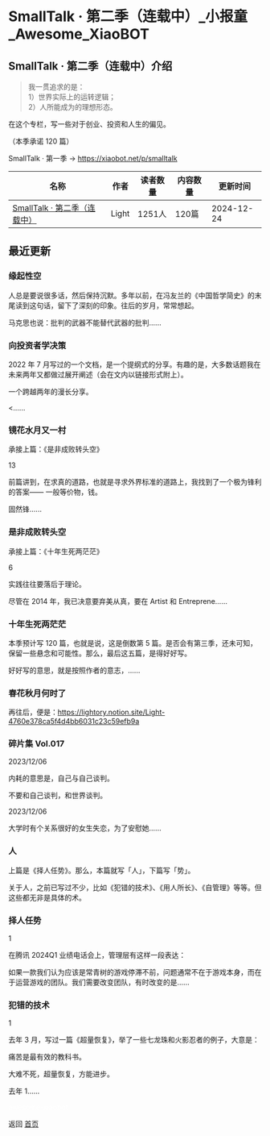 # SmallTalk · 第二季（连载中）_小报童_Awesome_XiaoBOT

## SmallTalk · 第二季（连载中）介绍
> 我一贯追求的是：    
1）世界实际上的运转逻辑；    
2）人所能成为的理想形态。    
    
在这个专栏，写一些对于创业、投资和人生的偏见。    
    
（本季承诺 120 篇）    
    
SmallTalk · 第一季 → https://xiaobot.net/p/smalltalk  
  


|名称|作者|读者数量|内容数量|更新时间|
|---|---|---|---|---|
|[SmallTalk · 第二季（连载中）](https://xiaobot.net/p/smalltalk2023?refer=0b133df9-27dc-423b-8101-639049001c13)|Light|1251人|120篇|2024-12-24|

## 最近更新
### 缘起性空

人总是要说很多话，然后保持沉默。多年以前，在冯友兰的《中国哲学简史》的末尾读到这句话，留下了深刻的印象。往后的岁月，常常想起。

马克思也说：批判的武器不能替代武器的批判......

### 向投资者学决策

2022 年 7 月写过的一个文档，是一个提纲式的分享。有趣的是，大多数话题我在未来两年又都做过展开阐述（会在文内以链接形式附上）。

一个跨越两年的漫长分享。

<......

### 镜花水月又一村

承接上篇：《是非成败转头空》

13

前篇讲到，在求真的道路，也就是寻求外界标准的道路上，我找到了一个极为锋利的答案—— 一般等价物，钱。

固然锋......

### 是非成败转头空

承接上篇：《十年生死两茫茫》

6

实践往往要落后于理论。

尽管在 2014 年，我已决意要弃美从真，要在 Artist 和 Entreprene......

### 十年生死两茫茫

本季预计写 120 篇，也就是说，这是倒数第 5 篇。是否会有第三季，还未可知，保留一些悬念和可能性。那么，最后这五篇，是得好好写。

好好写的意思，就是按照作者的意志，......

### 春花秋月何时了

再往后，便是：https://lightory.notion.site/Light-4760e378ca5f4d4bb6031c23c59efb9a

### 碎片集 Vol.017

2023/12/06

内耗的意思是，自己与自己谈判。

不要和自己谈判，和世界谈判。

2023/12/06

大学时有个关系很好的女生失恋，为了安慰她......

### 人

上篇是《择人任势》。那么，本篇就写「人」，下篇写「势」。

关于人，之前已写过不少，比如《犯错的技术》、《用人所长》、《自管理》等等。但这些都无非是具体的术。

### 择人任势

1

在腾讯 2024Q1 业绩电话会上，管理层有这样一段表达：

如果一款我们认为应该是常青树的游戏停滞不前，问题通常不在于游戏本身，而在于运营游戏的团队。我们需要改变团队，有时改变的是......

### 犯错的技术

1

去年 3 月，写过一篇《超量恢复》，举了一些七龙珠和火影忍者的例子，大意是：

痛苦是最有效的教科书。

大难不死，超量恢复，方能进步。

去年 1......


<a href="https://github.com/Reno9527/awesome-xiaobot" style="color: white; text-decoration: none;">awesome-xiaobot</a>

返回 [首页](../README.md)
